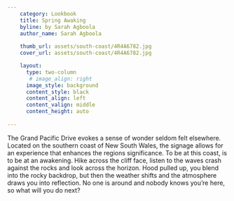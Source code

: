 ```yaml
---
    category: Lookbook
    title: Spring Awaking
    byline: by Sarah Agboola
    author_name: Sarah Agboola
    
    thumb_url: assets/south-coast/4R4A6782.jpg
    cover_url: assets/south-coast/4R4A6782.jpg

    layout:
      type: two-column
       # image_align: right
      image_style: background
      content_style: black
      content_align: left
      content_valign: middle
      content_height: auto 
        
---
```


The Grand Pacific Drive evokes a sense of wonder seldom felt elsewhere. Located on the southern coast of New South Wales, the signage allows for an experience that enhances the regions significance. To be at this coast, is to be at an awakening. Hike across the cliff face, listen to the waves crash against the rocks and look across the horizon. Hood pulled up, you blend into the rocky backdrop, but then the weather shifts and the atmosphere draws you into reflection. No one is around and nobody knows you’re here, so what will you do next? 
